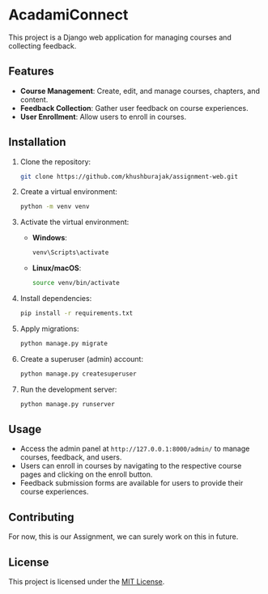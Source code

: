 # AcadamiConnect

This project is a Django web application for managing courses and collecting feedback.

## Features

- **Course Management**: Create, edit, and manage courses, chapters, and content.
- **Feedback Collection**: Gather user feedback on course experiences.
- **User Enrollment**: Allow users to enroll in courses.

## Installation

1. Clone the repository:

    ```bash
    git clone https://github.com/khushburajak/assignment-web.git
    ```

2. Create a virtual environment:

    ```bash
    python -m venv venv
    ```

3. Activate the virtual environment:

    - **Windows**:

        ```bash
        venv\Scripts\activate
        ```

    - **Linux/macOS**:

        ```bash
        source venv/bin/activate
        ```

4. Install dependencies:

    ```bash
    pip install -r requirements.txt
    ```

5. Apply migrations:

    ```bash
    python manage.py migrate
    ```

6. Create a superuser (admin) account:

    ```bash
    python manage.py createsuperuser
    ```

7. Run the development server:

    ```bash
    python manage.py runserver
    ```

## Usage

- Access the admin panel at `http://127.0.0.1:8000/admin/` to manage courses, feedback, and users.
- Users can enroll in courses by navigating to the respective course pages and clicking on the enroll button.
- Feedback submission forms are available for users to provide their course experiences.

## Contributing

For now, this is our Assignment, we can surely work on this in future.

## License

This project is licensed under the [MIT License](LICENSE).
